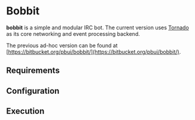 Bobbit
======

**bobbit** is a simple and modular IRC bot.  The current version uses [Tornado]
as its core networking and event processing backend.

The previous ad-hoc version can be found at
[https://bitbucket.org/pbui/bobbit/](https://bitbucket.org/pbui/bobbit/).

Requirements
------------


Configuration
-------------

Execution
---------

[Tornado]:  http://www.tornadoweb.org/en/stable/
